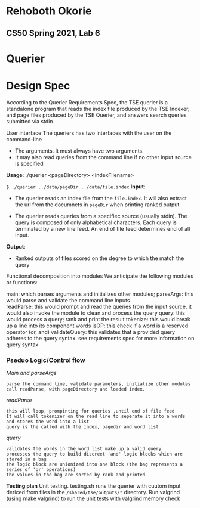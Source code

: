 # Rehoboth Okorie
## CS50 Spring 2021, Lab 6

# Querier

# Design Spec
According to the Querier Requirements Spec, the TSE querier is a standalone program that reads the index file produced by the TSE Indexer, and page files produced by the TSE Querier, and answers search queries submitted via stdin.

User interface
The queriers has two interfaces with the user on the command-line
- The arguments. It must always have two arguments.
- It may also read queries from the command line if no other input source is specified

**Usage**: ./querier \<pageDirectory> \<indexFilename>

`$ ./querier ../data/pageDir ../data/file.index`
**Input**: 
- The querier reads an index file from the `file.index`. It will also extract the url from the documnets in `pageDir` when printing ranked output

- The querier reads queries from a specifiec source (usually stdin). The query is composed of only alphabetical characters. Each query is terminated by a new line feed. An end of file feed determines end of all input.

**Output**: 
- Ranked outputs of files scored on the degree to which the match the query

Functional decomposition into modules
We anticipate the following modules or functions:

main: which parses arguments and initializes other modules;
parseArgs: this would parse and validate the command line inputs  
readParse: this would prompt and read the queries from the input source. it would also invoke the module to clean and process the query
query: this would process a query; rank and print the result
tokenize: this would break up a line into its component words
isOP: this check if a word is a reserved operator (or, and)
validateQuery: this validates that a provided query adheres to the query syntax. see requirements spec for more information on query syntax

### Pseduo Logic/Control flow

*Main and parseArgs*
```
parse the command line, validate parameters, initialize other modules
call readParse, with pageDirectory and loaded index.
```

*readParse*
```
this will loop, prompinting for queries ,until end of file feed
It will call tokenizer on the read line to seperate it into a words and stores the word into a list
query is the called with the index, pagedir and word list
```


*query*
```
validates the words in the word list make up a valid query
processes the query to build discreet 'and' logic blocks which are stored in a bag
the logic block are unionized into one block (the bag represents a series of 'or' operations)
the values in the bag are sorted by rank and printed
```

**Testing plan**
Unit testing. testing.sh runs the querier with cuutom input dericed from files in the `/shared/tse/outputs/*` directory.
Run valgrind (using make valgrind) to run the unit tests with valgrind memory check